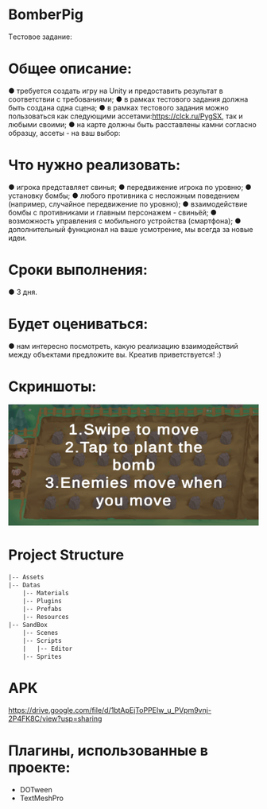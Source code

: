 # BomberPig
Tестовое задание:

# Общее описание:
● требуется создать игру на Unity и предоставить результат в соответствии
с требованиями;
● в рамках тестового задания должна быть создана одна сцена;
● в рамках тестового задания можно пользоваться как следующими
ассетами:https://clck.ru/PygSX, так и любыми своими;
● на карте должны быть расставлены камни согласно образцу, ассеты - на
ваш выбор:

# Что нужно реализовать:
● игрока представляет свинья;
● передвижение игрока по уровню;
● установку бомбы;
● любого противника с несложным поведением (например, случайное
передвижение по уровню);
● взаимодействие бомбы с противниками и главным персонажем -
свиньёй;
● возможность управления с мобильного устройства (смартфона);
● дополнительный функционал на ваше усмотрение, мы всегда за новые
идеи.

# Сроки выполнения:
● 3 дня.

# Будет оцениваться:
● нам интересно посмотреть, какую реализацию взаимодействий между
объектами предложите вы. Креатив приветствуется! :)

# Скриншоты:
<p align="center">
  <img src="gameplay.gif" alt="gameplay" />
</p>

# Project Structure
    |-- Assets
	|-- Datas
        |-- Materials
        |-- Plugins
        |-- Prefabs
        |-- Resources
	|-- SandBox
        |-- Scenes
        |-- Scripts
        |   |-- Editor
        |-- Sprites

# APK
https://drive.google.com/file/d/1btApEjToPPEIw_u_PVpm9vnj-2P4FK8C/view?usp=sharing

# Плагины, использованные в проекте:
* DOTween
* TextMeshPro